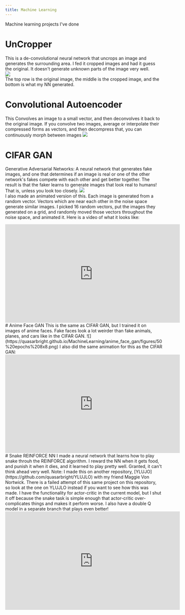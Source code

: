 ```yaml
---
title: Machine Learning
---
```

Machine learning projects I've done
# UnCropper
This is a de-convolutional neural network that uncrops an image and generates the surrounding area. I fed it cropped images and had it guess the original. It doesn't generate unknown parts of the image very well.  
![](https://quasarbright.github.io/MachineLearning/uncrop/figures/25x25%20uncrop%20tanh%20mse%20guesses.png)  
The top row is the original image, the middle is the cropped image, and the bottom is what my NN generated.  
# Convolutional Autoencoder
This Convolves an image to a small vector, and then deconvolves it back to the original image. If you convolve two images, average or interpolate their compressed forms as vectors, and then decompress that, you can continuously morph between images
![](https://quasarbright.github.io/MachineLearning/conv_autoencoder/figures/car%20animal%20lerp.png)
# CIFAR GAN
Generative Adversarial Networks: A neural network that generates fake images, and one that determines if an image is real or one of the other network's fakes compete with each other and get better together. The result is that the faker learns to generate images that look real to humans! That is, unless you look too closely. 
![](https://quasarbright.github.io/MachineLearning/CIFAR_GAN/figures/35%20epochs%208x8.png)  
I also made an animated version of this. Each image is generated from a random vector. Vectors which are near each other in the noise space generate similar images. I picked 16 random vectors, put the images they generated on a grid, and randomly moved those vectors throughout the noise space, and animated it. Here is a video of what it looks like:  
<iframe width="560" height="315" src="https://www.youtube.com/embed/_iLJQuKNq5A" frameborder="0" allow="accelerometer; autoplay; encrypted-media; gyroscope; picture-in-picture" allowfullscreen></iframe>
# Anime Face GAN
This is the same as CIFAR GAN, but I trained it on images of anime faces. Fake faces look a lot weirder than fake animals, planes, and cars like in the CIFAR GAN.
![](https://quasarbright.github.io/MachineLearning/anime_face_gan/figures/50%20epochs%208x8.png)  
I also did the same animation for this as the CIFAR GAN:  
<iframe width="560" height="315" src="https://www.youtube.com/embed/ntC2GrOpZ7Q" frameborder="0" allow="accelerometer; autoplay; encrypted-media; gyroscope; picture-in-picture" allowfullscreen></iframe>
# Snake REINFORCE NN
I made a neural network that learns how to play snake throuh the REINFORCE algorithm. I reward the NN when it gets food, and punish it when it dies, and it learned to play pretty well. Granted, it can't think ahead very well. Note: I made this on another repository, [YLUJO](https://github.com/quasarbright/YLUJLO) with my friend Maggie Von Nortwick. There is a failed attempt of this same project on this repository, so look at the one on YLUJLO instead if you want to see how this was made. I have the functionality for actor-critic in the current model, but I shut it off because the snake task is simple enough that actor-critic over-complicates things and makes it perform worse. I also have a double Q model in a separate branch that plays even better!
<iframe width="560" height="315" src="https://www.youtube.com/embed/LL62tmIUtGU" frameborder="0" allow="accelerometer; autoplay; encrypted-media; gyroscope; picture-in-picture" allowfullscreen></iframe>
